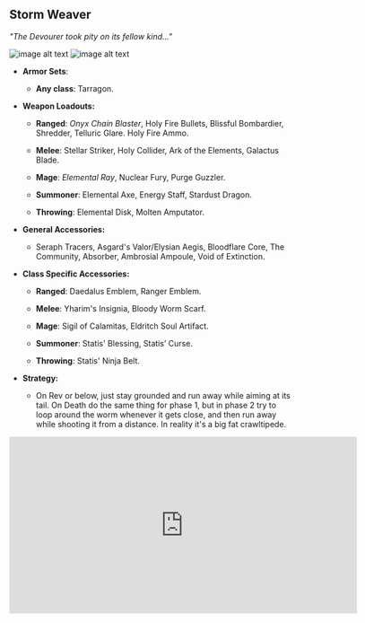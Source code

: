 ## Storm Weaver

*"The Devourer took pity on its fellow kind…"*

![image alt text](../public/BMbpD6rCZ1qoniF20u7H2A_img_64.png)
![image alt text](../public/BMbpD6rCZ1qoniF20u7H2A_img_65.png)

* **Armor Sets**:

    * **Any class**: Tarragon.

* **Weapon Loadouts:**

    * **Ranged**: *Onyx Chain Blaster*, Holy Fire Bullets, Blissful Bombardier, Shredder, Telluric Glare. Holy Fire Ammo.

    * **Melee**: Stellar Striker, Holy Collider, Ark of the Elements, Galactus Blade.

    * **Mage**: *Elemental Ray*, Nuclear Fury, Purge Guzzler.

    * **Summoner**: Elemental Axe, Energy Staff, Stardust Dragon.

    * **Throwing**: Elemental Disk, Molten Amputator.

* **General Accessories:**

    * Seraph Tracers, Asgard's Valor/Elysian Aegis, Bloodflare Core, The Community, Absorber, Ambrosial Ampoule, Void of Extinction.

* **Class Specific Accessories:**

    * **Ranged**: Daedalus Emblem, Ranger Emblem.

    * **Melee**: Yharim's Insignia, Bloody Worm Scarf.

    * **Mage**: Sigil of Calamitas, Eldritch Soul Artifact.

    * **Summoner**: Statis' Blessing, Statis’ Curse.

    * **Throwing**: Statis' Ninja Belt.

* **Strategy:**

    * On Rev or below, just stay grounded and run away while aiming at its tail. On Death do the same thing for phase 1, but in phase 2 try to loop around the worm whenever it gets close, and then run away while shooting it from a distance. In reality it's a big fat crawltipede.

<div align="center"><iframe width="620" height="315" src="https://www.youtube.com/embed/17p6Ol_ugRk" frameborder="0" allowfullscreen></iframe></div>
